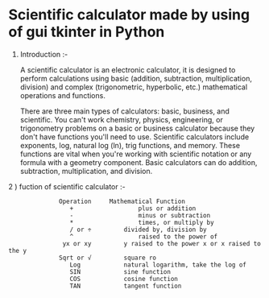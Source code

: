# Scientific calculator made by using of gui tkinter in Python

1) Introduction   :-

      A scientific calculator is an electronic calculator, it is designed to perform calculations using basic (addition, subtraction, multiplication, division) and complex (trigonometric, hyperbolic, etc.) mathematical operations and functions.
	  
      There are three main types of calculators: basic, business, and scientific. You can't work chemistry, physics, engineering, or trigonometry problems on a basic or business calculator because they don't have functions you'll need to use. Scientific calculators include exponents, log, natural log (ln), trig functions, and memory. These functions are vital when you're working with scientific notation or any formula with a geometry component. Basic calculators can do addition, subtraction, multiplication, and division.


2 ) fuction of scientific calculator :- 

                  Operation	    Mathematical Function
                     +	                plus or addition
                     -	                minus or subtraction 
                     *	                times, or multiply by
                     / or ÷	        divided by, division by
                     ^	                raised to the power of
                   yx or xy	        y raised to the power x or x raised to the y
                  Sqrt or √	        square ro
                     Log	        natural logarithm, take the log of
                     SIN	        sine function
                     COS	        cosine function
                     TAN	        tangent function


  

       
